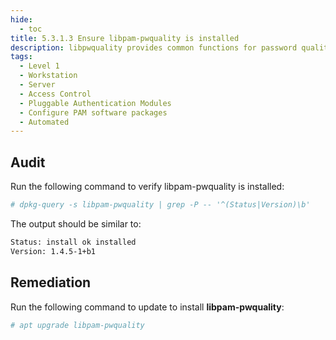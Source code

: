 ```yaml
---
hide:
  - toc
title: 5.3.1.3 Ensure libpam-pwquality is installed
description: libpwquality provides common functions for password quality checking and scoring them based on their apparent randomness. The library also provides a function for generating random passwords with good pronounceability. This module can be plugged into the password stack of a given service to provide some plug-in strength-checking for passwords. The code was originally based on pam_cracklib module and the module is backwards compatible with its options.
tags:
  - Level 1
  - Workstation
  - Server
  - Access Control
  - Pluggable Authentication Modules
  - Configure PAM software packages
  - Automated
---
```


## Audit
Run the following command to verify libpam-pwquality is installed:
```bash
# dpkg-query -s libpam-pwquality | grep -P -- '^(Status|Version)\b'
```

The output should be similar to:
```bash
Status: install ok installed
Version: 1.4.5-1+b1
```

## Remediation
Run the following command to update to install **libpam-pwquality**:
```bash
# apt upgrade libpam-pwquality
```
